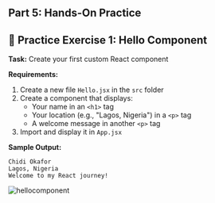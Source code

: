 ## **Part 5: Hands-On Practice**

## 🎯 Practice Exercise 1: Hello Component

**Task:** Create your first custom React component

**Requirements:**
1. Create a new file `Hello.jsx` in the `src` folder
2. Create a component that displays:
   * Your name in an `<h1>` tag
   * Your location (e.g., "Lagos, Nigeria") in a `<p>` tag
   * A welcome message in another `<p>` tag
3. Import and display it in `App.jsx`

**Sample Output:**
```
Chidi Okafor
Lagos, Nigeria
Welcome to my React journey!
```


![hellocomponent]()